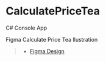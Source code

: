 # CalculatePriceTea
C# Console App

Figma Calculate Price Tea Ilustration
> + [Figma Design](https://drive.google.com/drive/folders/1BHJxC67bgc64qT-QxFCILKUsZM4mMikp?usp=sharing)
